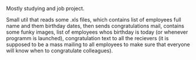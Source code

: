 Mostly studying and job project.

Small util that reads some .xls files, which contains list of employees full name and them birthday dates, then sends congratulations mail, contains some funky images, 
list of employees whos birthday is today (or whenever programm is launched), congratulation text to all the recievers (it is supposed to be a mass mailing to all employees
to make sure that everyone will know when to congratulate colleagues).

